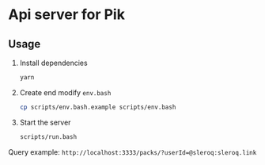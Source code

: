 # Api server for Pik

## Usage

1. Install dependencies
   ```bash
   yarn
   ```
2. Create end modify `env.bash`
   ```bash
   cp scripts/env.bash.example scripts/env.bash
   ```
3. Start the server
   ```bash
   scripts/run.bash
   ```

Query example: `http://localhost:3333/packs/?userId=@sleroq:sleroq.link`
